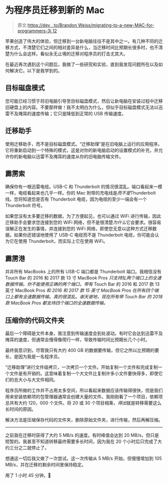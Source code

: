 # 为程序员迁移到新的 Mac

> 原文:[https://dev . to/Brandon Weiss/migrating-to-a-new-MAC-for-programmers-3j 12](https://dev.to/brandonweiss/migrating-to-a-new-mac-for-programmers-3j12)

苹果创造了伟大的体验，但迁移到一台新电脑往往不是其中之一。有几种不同的迁移方式，不清楚它们之间的相对差异是什么，当迁移时间比预期长很多时，也不清楚为什么会这样。看似永无止境的迁移对程序员的打击尤其大。

在最近再次遇到这个问题后，我做了一些研究和实验，直到我发现问题所在以及如何解决它。以下是我学到的。

## [](#target-disk-mode)目标磁盘模式

您可能已经习惯于将旧电脑引导至目标磁盘模式，然后让新电脑在安装过程中迁移旧硬盘上的内容。不要那样做！我不太明白为什么，但似乎目标磁盘模式无法以迅雷不及掩耳的速度传输；它只是降低到正常的 USB 传输速度。

## [](#migration-assistant)迁移助手

使用迁移助手，而不是目标磁盘模式。“迁移助理”是在旧电脑上运行的应用程序。它将重新启动到一个特殊的模式，这是对你的新电脑启动的设置模式的补充，并允许你的新电脑以迅雷不及掩耳的速度从你的旧电脑传输文件。

## [](#thunderbolt-cable)霹雳索

确保你有一根迅雷电缆。USB-C 和 Thunderbolt 的情况很混乱。端口看起来一模一样，电缆看起来也几乎一样。你的 Mac 附带的充电线是*而不是*Thunderbolt 线。您将知道您是否有 Thunderbolt 电缆，因为电缆的至少一端会有一个 Thunderbolt 符号。

如果您没有太多要迁移的数据，为了方便起见，也可以通过 WiFi 进行传输，因此迁移助手会要求您连接到您的 WiFi 网络，但不是很清楚*为什么*它会要求。很容易误解正在发生的事情，并连接到您的 WiFi 网络，即使您无意以这种方式迁移数据。如果你还错误地使用了 USB-C 电缆而不是 Thunderbolt 电缆，你可能会认为它在使用 Thunderbolt，而实际上它在使用 WiFi。

## [](#thunderbolt-ports)霹雳港

并非所有 MacBooks 上的所有 USB-C 端口都是 Thunderbolt 端口。我相信没有 Touch Bar 的 2016 和 2017 款 13 寸 MacBook Pros *只支持*左*两个端口上的全速数据传输。你不能使用正确的两个端口。带有* Touch Bar 的 2016 和 2017 款 13 英寸 MacBook Pros *和 2016 和 2017 款 15 英寸 MacBook Pros 在所有四个端口上都有全速数据传输。真的很混乱。谢天谢地，现在所有带 Touch Bar 的 2018 款 MacBook Pros 都支持四个端口的全速数据传输。*

## [](#zip-your-code-folder)压缩你的代码文件夹

最后一个障碍是文件本身。我注意到传输速度会到处波动。有时它会达到迅雷不及掩耳的速度，但通常会慢得像爬行一样，导致传输时间比预期长几个小时。

最终我意识到，尽管我只有大约 400 GB 的数据要传输，但它之所以比预期的要长，是因为我是一名程序员。

“迁移助理”进行文件级拷贝，一次拷贝一个文件。开始复制一个文件和完成复制一个文件是有开销的。这意味着复制一个大文件比复制许多小文件要快得多，即使它们的总大小与大文件相同。

程序员所做的工作并不占用太多空间，所以看起来数据应该传输得很快，但是我们用来安装依赖项的包管理器通常会创建大量的文件。我刚刚看了一个项目，依赖项总共有大约 120，000 个文件。将 20 或 30 个项目相乘，*得出*就是转移需要这么长时间的原因。

解决方法是压缩保存代码的文件夹，删除原始文件夹，进行传输，然后再解压缩。

* * *

之前我在迁移时获得了大约 5 MB/s 的速度。有时峰值会达到 20 MB/s，但只是短暂的。我甚至不知道转移最终需要多长时间，因为我在 20 个小时后只完成了大约三分之二就停止了。

想通这一切后我又做了一次尝试。这一次传输从 5 MB/s 开始，但慢慢增加到 105 MB/s，并在迁移的剩余时间里保持稳定。

用了 1 小时 45 分钟。🚀